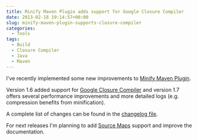 ```yaml
---
title: Minify Maven Plugin adds support for Google Closure Compiler
date: 2013-02-18 19:14:57+00:00
slug: minify-maven-plugin-supports-closure-compiler
categories:
  - Tools
tags:
  - Build
  - Closure Compiler
  - Java
  - Maven
---
```


I've recently implemented some new improvements to [Minify Maven Plugin](https://github.com/samaxes/minify-maven-plugin).

Version 1.6 added support for [Google Closure Compiler](https://developers.google.com/closure/compiler/) and version 1.7 offers several performance improvements and more detailed logs (e.g. compression benefits from minification).

A complete list of changes can be found in the [changelog file](https://github.com/samaxes/minify-maven-plugin/blob/master/CHANGELOG.md).

For next releases I'm planning to add [Source Maps](http://www.html5rocks.com/en/tutorials/developertools/sourcemaps/) support and improve the documentation.
